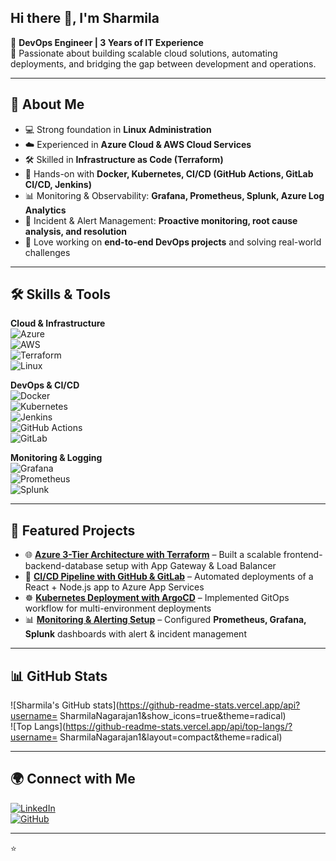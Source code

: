 
## Hi there 👋, I'm Sharmila  

🌟 **DevOps Engineer | 3 Years of IT Experience**  
🔧 Passionate about building scalable cloud solutions, automating deployments, and bridging the gap between development and operations.  

---

## 🔹 About Me
- 💻 Strong foundation in **Linux Administration**  
- ☁️ Experienced in **Azure Cloud & AWS Cloud Services**  
- 🛠️ Skilled in **Infrastructure as Code (Terraform)**  
- 🐳 Hands-on with **Docker, Kubernetes, CI/CD (GitHub Actions, GitLab CI/CD, Jenkins)**  
- 📊 Monitoring & Observability: **Grafana, Prometheus, Splunk, Azure Log Analytics**  
- 🚨 Incident & Alert Management: **Proactive monitoring, root cause analysis, and resolution**  
- 🚀 Love working on **end-to-end DevOps projects** and solving real-world challenges  

---

## 🛠️ Skills & Tools  

**Cloud & Infrastructure**  
![Azure](https://img.shields.io/badge/Azure-0089D6?logo=microsoft-azure&logoColor=white)  
![AWS](https://img.shields.io/badge/AWS-FF9900?logo=amazon-aws&logoColor=white)  
![Terraform](https://img.shields.io/badge/Terraform-844FBA?logo=terraform&logoColor=white)  
![Linux](https://img.shields.io/badge/Linux-FCC624?logo=linux&logoColor=black)  

**DevOps & CI/CD**  
![Docker](https://img.shields.io/badge/Docker-2496ED?logo=docker&logoColor=white)  
![Kubernetes](https://img.shields.io/badge/Kubernetes-326CE5?logo=kubernetes&logoColor=white)  
![Jenkins](https://img.shields.io/badge/Jenkins-D24939?logo=jenkins&logoColor=white)  
![GitHub Actions](https://img.shields.io/badge/GitHub_Actions-2088FF?logo=github-actions&logoColor=white)  
![GitLab](https://img.shields.io/badge/GitLab-FC6D26?logo=gitlab&logoColor=white)  

**Monitoring & Logging**  
![Grafana](https://img.shields.io/badge/Grafana-F46800?logo=grafana&logoColor=white)  
![Prometheus](https://img.shields.io/badge/Prometheus-E6522C?logo=prometheus&logoColor=white)  
![Splunk](https://img.shields.io/badge/Splunk-000000?logo=splunk&logoColor=white)  

---

## 📌 Featured Projects
- 🌐 [**Azure 3-Tier Architecture with Terraform**](#) – Built a scalable frontend-backend-database setup with App Gateway & Load Balancer  
- 🚀 [**CI/CD Pipeline with GitHub & GitLab**](#) – Automated deployments of a React + Node.js app to Azure App Services  
- ☸️ [**Kubernetes Deployment with ArgoCD**](#) – Implemented GitOps workflow for multi-environment deployments  
- 📊 [**Monitoring & Alerting Setup**](#) – Configured **Prometheus, Grafana, Splunk** dashboards with alert & incident management  

---

## 📊 GitHub Stats  

![Sharmila's GitHub stats](https://github-readme-stats.vercel.app/api?username= SharmilaNagarajan1&show_icons=true&theme=radical)  
![Top Langs](https://github-readme-stats.vercel.app/api/top-langs/?username= SharmilaNagarajan1&layout=compact&theme=radical)  

---

## 🌍 Connect with Me  
[![LinkedIn](https://img.shields.io/badge/LinkedIn-0A66C2?logo=linkedin&logoColor=white)](https://www.linkedin.com/in/YOUR-LINKEDIN/)  
[![GitHub](https://img.shields.io/badge/GitHub-181717?logo=github&logoColor=white)](https://github.com/YOUR_GITHUB_USERNAME)  

---
⭐️ 
